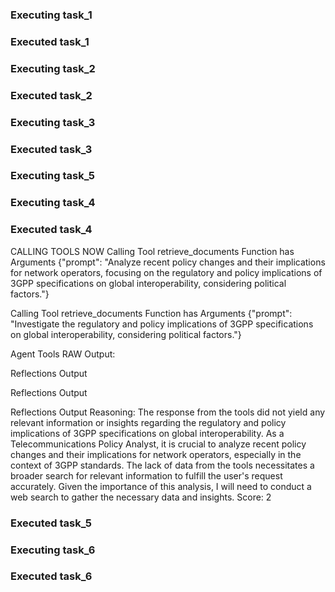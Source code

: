 ### Executing task_1
### Executed task_1

### Executing task_2
### Executed task_2

### Executing task_3
### Executed task_3

### Executing task_5
### Executing task_4
### Executed task_4

CALLING TOOLS NOW
Calling Tool retrieve_documents
Function has Arguments
{"prompt": "Analyze recent policy changes and their implications for network operators, focusing on the regulatory and policy implications of 3GPP specifications on global interoperability, considering political factors."}

Calling Tool retrieve_documents
Function has Arguments
{"prompt": "Investigate the regulatory and policy implications of 3GPP specifications on global interoperability, considering political factors."}

Agent Tools RAW Output:


Reflections Output


Reflections Output


Reflections Output
Reasoning: The response from the tools did not yield any relevant information or insights regarding the regulatory and policy implications of 3GPP specifications on global interoperability. As a Telecommunications Policy Analyst, it is crucial to analyze recent policy changes and their implications for network operators, especially in the context of 3GPP standards. The lack of data from the tools necessitates a broader search for relevant information to fulfill the user's request accurately. Given the importance of this analysis, I will need to conduct a web search to gather the necessary data and insights.
Score: 2

### Executed task_5

### Executing task_6
### Executed task_6

